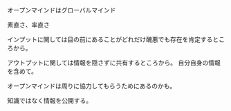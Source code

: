 オープンマインドはグローバルマインド

素直さ、率直さ

インプットに関しては目の前にあることがどれだけ醜悪でも存在を肯定するところから。

アウトプットに関しては情報を隠さずに共有するところから。
自分自身の情報を含めて。

オープンマインドは周りに協力してもらうためにあるのかも。

知識ではなく情報を公開する。
